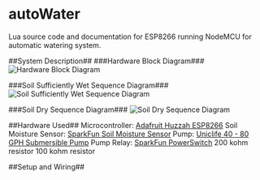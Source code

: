 # autoWater
Lua source code and documentation for ESP8266 running NodeMCU for automatic watering system.

##System Description##
###Hardware Block Diagram###
![Hardware Block Diagram](docs/4181_EC_Proposal_Hardware.png?raw=true&=287x "Hardware Block Diagram" )

###Soil Sufficiently Wet Sequence Diagram###
![Soil Sufficiently Wet Sequence Diagram](docs/4181_EC_Proposal_Sequence_Wet.png?raw=true&=287x "Soil Sufficiently Wet Sequence Diagram")

###Soil Dry Sequence Diagram###
![Soil Dry Sequence Diagram](docs/4181_EC_Proposal_Sequence_Dry.png?raw=true&=287x "Soil Dry Sequence Diagram")

##Hardware Used##
Microcontroller: [Adafruit Huzzah ESP8266](https://learn.adafruit.com/adafruit-huzzah-esp8266-breakout/overview)
Soil Moisture Sensor: [SparkFun Soil Moisture Sensor](https://www.sparkfun.com/products/13322)
Pump: [Uniclife 40 - 80 GPH Submersible Pump](https://www.amazon.com/gp/product/B01E5A51FE/)
Pump Relay: [SparkFun PowerSwitch](https://www.sparkfun.com/products/10747)
200 kohm resistor
100 kohm resistor

##Setup and Wiring##
